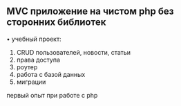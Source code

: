 ## MVC приложение на чистом php без сторонних библиотек
• учебный проект:
1. CRUD пользователей, новости, статьи
2. права доступа
3. роутер
4. работа с базой данных
5. миграции

первый опыт при работе с php
